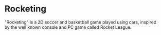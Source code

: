 # Rocketing
"Rocketing" is a 2D soccer and basketball game played using cars, inspired by the well known console and PC game called Rocket League.
